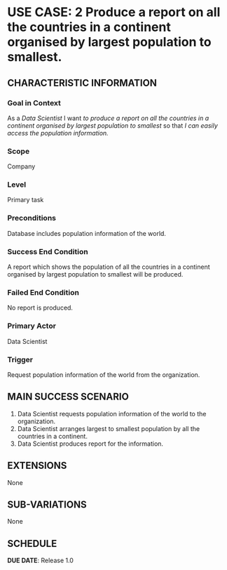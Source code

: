 # USE CASE: 2 Produce a report on all the countries in a continent organised by largest population to smallest.

## CHARACTERISTIC INFORMATION

### Goal in Context

As a *Data Scientist* I want *to produce a report on all the countries in a continent organised by largest population to smallest* so that *I can easily access the population information.*

### Scope

Company

### Level

Primary task

### Preconditions

Database includes population information of the world.

### Success End Condition

A report which shows the population of all the countries in a continent organised by largest population to smallest will be produced.

### Failed End Condition

No report is produced.

### Primary Actor

Data Scientist

### Trigger

Request population information of the world from the organization.

## MAIN SUCCESS SCENARIO

1. Data Scientist requests population information of the world to the organization.
2. Data Scientist arranges largest to smallest population by all the countries in a continent.
3. Data Scientist produces report for the information.

## EXTENSIONS

None

## SUB-VARIATIONS

None

## SCHEDULE

**DUE DATE**: Release 1.0